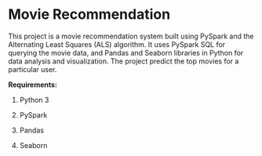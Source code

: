 # Movie Recommendation
This project is a movie recommendation system built using PySpark and the Alternating Least Squares (ALS) algorithm. 
It uses PySpark SQL for querying the movie data, and Pandas and Seaborn libraries in Python for data analysis and visualization.
The project predict the top movies for a particular user.

**Requirements:**

1. Python 3

2. PySpark

3. Pandas

4. Seaborn 

